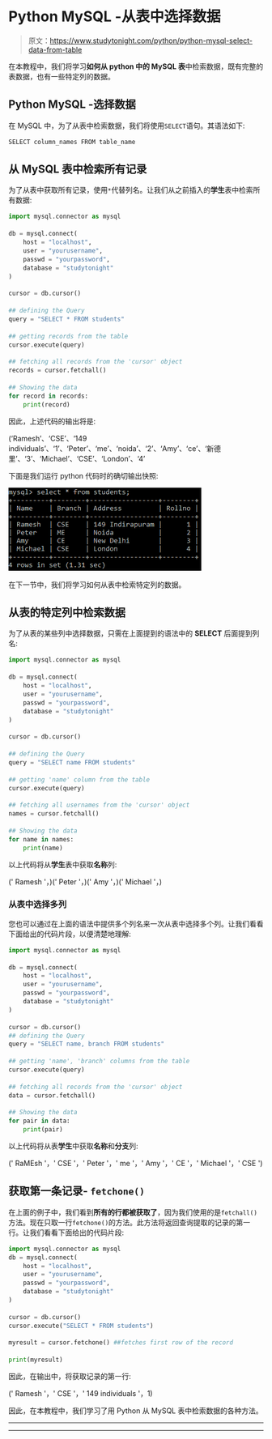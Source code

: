 # Python MySQL -从表中选择数据

> 原文：<https://www.studytonight.com/python/python-mysql-select-data-from-table>

在本教程中，我们将学习**如何从 python 中的 MySQL 表**中检索数据，既有完整的表数据，也有一些特定列的数据。

## Python MySQL -选择数据

在 MySQL 中，为了从表中检索数据，我们将使用`SELECT`语句。其语法如下:

```py
SELECT column_names FROM table_name
```

## 从 MySQL 表中检索所有记录

为了从表中获取所有记录，使用`*`代替列名。让我们从之前插入的**学生**表中检索所有数据:

```py
import mysql.connector as mysql

db = mysql.connect(
    host = "localhost",
    user = "yourusername",
    passwd = "yourpassword",
    database = "studytonight"
)

cursor = db.cursor()

## defining the Query
query = "SELECT * FROM students"

## getting records from the table
cursor.execute(query)

## fetching all records from the 'cursor' object
records = cursor.fetchall()

## Showing the data
for record in records:
    print(record)
```

因此，上述代码的输出将是:

(‘Ramesh’、‘CSE’、‘149 individuals’、‘1’、‘Peter’、‘me’、‘noida’、‘2’、‘Amy’、‘ce’、‘新德里’、‘3’、‘Michael’、‘CSE’、‘London’、‘4’

下面是我们运行 python 代码时的确切输出快照:

![Python Mysql select data from table](img/a6a1706eefb4e80a7dc2d5fd4a009eda.png)

在下一节中，我们将学习如何从表中检索特定列的数据。

## 从表的特定列中检索数据

为了从表的某些列中选择数据，只需在上面提到的语法中的 **SELECT** 后面提到列名:

```py
import mysql.connector as mysql

db = mysql.connect(
    host = "localhost",
    user = "yourusername",
    passwd = "yourpassword",
    database = "studytonight"
)

cursor = db.cursor()

## defining the Query
query = "SELECT name FROM students"

## getting 'name' column from the table
cursor.execute(query)

## fetching all usernames from the 'cursor' object
names = cursor.fetchall()

## Showing the data
for name in names:
    print(name) 
```

以上代码将从**学生**表中获取**名称**列:

(' Ramesh '，)(' Peter '，)(' Amy '，)(' Michael '，)

### 从表中选择多列

您也可以通过在上面的语法中提供多个列名来一次从表中选择多个列。让我们看看下面给出的代码片段，以便清楚地理解:

```py
import mysql.connector as mysql

db = mysql.connect(
    host = "localhost",
    user = "yourusername",
    passwd = "yourpassword",
    database = "studytonight"
)

cursor = db.cursor()
## defining the Query
query = "SELECT name, branch FROM students"

## getting 'name', 'branch' columns from the table
cursor.execute(query)

## fetching all records from the 'cursor' object
data = cursor.fetchall()

## Showing the data
for pair in data:
    print(pair)
```

以上代码将从表**学生**中获取**名称**和**分支**列:

(' RaMEsh '，' CSE '，' Peter '，' me '，' Amy '，' CE '，' Michael '，' CSE ')

## 获取第一条记录- `fetchone()`

在上面的例子中，我们看到**所有的行都被获取了**，因为我们使用的是`fetchall()`方法。现在只取一行`fetchone()`的方法。此方法将返回查询提取的记录的第一行。让我们看看下面给出的代码片段:

```py
import mysql.connector as mysql
db = mysql.connect(
    host = "localhost",
    user = "yourusername",
    passwd = "yourpassword",
    database = "studytonight"
)

cursor = db.cursor()
cursor.execute("SELECT * FROM students")

myresult = cursor.fetchone() ##fetches first row of the record

print(myresult)
```

因此，在输出中，将获取记录的第一行:

(' Ramesh '，' CSE '，' 149 individuals '，1)

因此，在本教程中，我们学习了用 Python 从 MySQL 表中检索数据的各种方法。

* * *

* * *